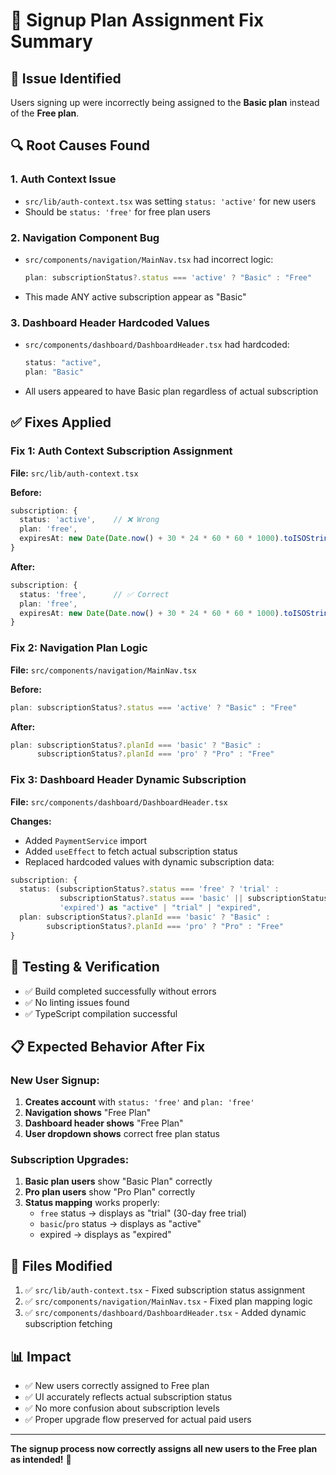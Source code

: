 # 🔧 Signup Plan Assignment Fix Summary

## 🚨 **Issue Identified**

Users signing up were incorrectly being assigned to the **Basic plan** instead of the **Free plan**.

## 🔍 **Root Causes Found**

### **1. Auth Context Issue**
- `src/lib/auth-context.tsx` was setting `status: 'active'` for new users
- Should be `status: 'free'` for free plan users

### **2. Navigation Component Bug**
- `src/components/navigation/MainNav.tsx` had incorrect logic:
  ```typescript
  plan: subscriptionStatus?.status === 'active' ? "Basic" : "Free"
  ```
- This made ANY active subscription appear as "Basic"

### **3. Dashboard Header Hardcoded Values**
- `src/components/dashboard/DashboardHeader.tsx` had hardcoded:
  ```typescript
  status: "active",
  plan: "Basic"
  ```
- All users appeared to have Basic plan regardless of actual subscription

## ✅ **Fixes Applied**

### **Fix 1: Auth Context Subscription Assignment**
**File:** `src/lib/auth-context.tsx`

**Before:**
```typescript
subscription: {
  status: 'active',    // ❌ Wrong
  plan: 'free',
  expiresAt: new Date(Date.now() + 30 * 24 * 60 * 60 * 1000).toISOString()
}
```

**After:**
```typescript
subscription: {
  status: 'free',      // ✅ Correct
  plan: 'free',
  expiresAt: new Date(Date.now() + 30 * 24 * 60 * 60 * 1000).toISOString()
}
```

### **Fix 2: Navigation Plan Logic**
**File:** `src/components/navigation/MainNav.tsx`

**Before:**
```typescript
plan: subscriptionStatus?.status === 'active' ? "Basic" : "Free"
```

**After:**
```typescript
plan: subscriptionStatus?.planId === 'basic' ? "Basic" : 
      subscriptionStatus?.planId === 'pro' ? "Pro" : "Free"
```

### **Fix 3: Dashboard Header Dynamic Subscription**
**File:** `src/components/dashboard/DashboardHeader.tsx`

**Changes:**
- Added `PaymentService` import
- Added `useEffect` to fetch actual subscription status
- Replaced hardcoded values with dynamic subscription data:

```typescript
subscription: {
  status: (subscriptionStatus?.status === 'free' ? 'trial' : 
           subscriptionStatus?.status === 'basic' || subscriptionStatus?.status === 'pro' ? 'active' : 
           'expired') as "active" | "trial" | "expired",
  plan: subscriptionStatus?.planId === 'basic' ? "Basic" : 
        subscriptionStatus?.planId === 'pro' ? "Pro" : "Free"
}
```

## 🧪 **Testing & Verification**

- ✅ Build completed successfully without errors
- ✅ No linting issues found
- ✅ TypeScript compilation successful

## 📋 **Expected Behavior After Fix**

### **New User Signup:**
1. **Creates account** with `status: 'free'` and `plan: 'free'`
2. **Navigation shows** "Free Plan" 
3. **Dashboard header shows** "Free Plan"
4. **User dropdown shows** correct free plan status

### **Subscription Upgrades:**
1. **Basic plan users** show "Basic Plan" correctly
2. **Pro plan users** show "Pro Plan" correctly
3. **Status mapping** works properly:
   - `free` status → displays as "trial" (30-day free trial)
   - `basic`/`pro` status → displays as "active"
   - expired → displays as "expired"

## 🎯 **Files Modified**

1. ✅ `src/lib/auth-context.tsx` - Fixed subscription status assignment
2. ✅ `src/components/navigation/MainNav.tsx` - Fixed plan mapping logic
3. ✅ `src/components/dashboard/DashboardHeader.tsx` - Added dynamic subscription fetching

## 📊 **Impact**

- ✅ New users correctly assigned to Free plan
- ✅ UI accurately reflects actual subscription status
- ✅ No more confusion about subscription levels
- ✅ Proper upgrade flow preserved for actual paid users

---

**The signup process now correctly assigns all new users to the Free plan as intended!** 🎉